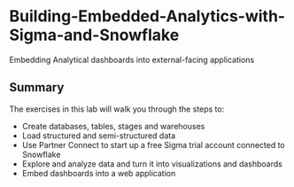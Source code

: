 # Building-Embedded-Analytics-with-Sigma-and-Snowflake
Embedding Analytical dashboards into external-facing applications
## Summary
The exercises in this lab will walk you through the steps to:
 * Create databases, tables, stages and warehouses
 * Load structured and semi-structured data
 * Use Partner Connect to start up a free Sigma trial account connected to Snowflake
 * Explore and analyze data and turn it into visualizations and dashboards
 * Embed dashboards into a web application
